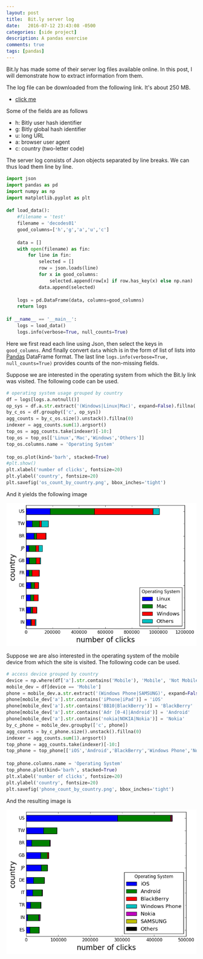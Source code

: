 ```yaml
---
layout: post
title:  Bit.ly server log
date:   2016-07-12 23:43:08 -0500
categories: [side project]
description: A pandas exercise
comments: true
tags: [pandas]
---
```


Bit.ly has made some of their server log files available online.
In this post, I will demonstrate how to extract information from 
them.

The log file can be downloaded from the following link. 
It's about 250 MB.

* [click me](http://bitly-challenges.s3.amazonaws.com/decodes01.gz)


Some of the fields are as follows 

* h: Bitly user hash identifier
* g: Bitly global hash identifier
* u: long URL
* a: browser user agent
* c: country (two-letter code)

The server log consists of Json objects separated by line breaks.
We can thus load them line by line.

```python
import json
import pandas as pd
import numpy as np
import matplotlib.pyplot as plt

def load_data():
    #filename = 'test'
    filename = 'decodes01'
    good_columns=['h','g','a','u','c']

    data = []
    with open(filename) as fin:
        for line in fin:
            selected = []
            row = json.loads(line)
            for x in good_columns:
                selected.append(row[x] if row.has_key(x) else np.nan)
            data.append(selected)

    logs = pd.DataFrame(data, columns=good_columns)
    return logs

if __name__ == '__main__':
    logs = load_data()
    logs.info(verbose=True, null_counts=True)
```

Here we first read each line using Json, then select the keys in 
`good_columns`. And finally convert `data` which is in the form of 
list of lists into [Pandas](https://en.wikipedia.org/wiki/Pandas_(software)) DataFrame format.
The last line `logs.info(verbose=True, null_counts=True)` provides 
counts of the non-missing fields.

Suppose we are interested in the operating system from which the
Bit.ly link was visited. 
The following code can be used.

```python
# operating system usage grouped by country 
df = logs[logs.a.notnull()]
op_sys = df.a.str.extract('(Windows|Linux|Mac)', expand=False).fillna('Others')
by_c_os = df.groupby(['c', op_sys])
agg_counts = by_c_os.size().unstack().fillna(0)
indexer = agg_counts.sum(1).argsort()
top_os = agg_counts.take(indexer)[-10:]
top_os = top_os[['Linux','Mac','Windows','Others']]
top_os.columns.name = 'Operating System'

top_os.plot(kind='barh', stacked=True)
#plt.show()
plt.xlabel('number of clicks', fontsize=20)
plt.ylabel('country', fontsize=20)
plt.savefig('os_count_by_country.png', bbox_inches='tight')
```

And it yields the following image

<img src='/assets/os_count_by_country.png'  width="600">

Suppose we are also interested in the operating system of the mobile 
device from which the site is visited.
The following code can be used.

```python
# access device grouped by country
device = np.where(df['a'].str.contains('Mobile'), 'Mobile', 'Not Mobile')
mobile_dev = df[device == 'Mobile']
phone = mobile_dev.a.str.extract('(Windows Phone|SAMSUNG)', expand=False).fillna('Others') 
phone[mobile_dev['a'].str.contains('iPhone|iPad')] = 'iOS'
phone[mobile_dev['a'].str.contains('BB10|BlackBerry')] = 'BlackBerry'
phone[mobile_dev['a'].str.contains('Adr [0-4]|Android')] = 'Android'
phone[mobile_dev['a'].str.contains('nokia|NOKIA|Nokia')] = 'Nokia'
by_c_phone = mobile_dev.groupby(['c', phone])
agg_counts = by_c_phone.size().unstack().fillna(0)
indexer = agg_counts.sum(1).argsort()
top_phone = agg_counts.take(indexer)[-10:]
top_phone = top_phone[['iOS','Android','BlackBerry','Windows Phone','Nokia','SAMSUNG','Others']]

top_phone.columns.name = 'Operating System'
top_phone.plot(kind='barh', stacked=True)
plt.xlabel('number of clicks', fontsize=20)
plt.ylabel('country', fontsize=20)
plt.savefig('phone_count_by_country.png', bbox_inches='tight')
```

And the resulting image is 

<img src='/assets/phone_count_by_country.png'>
